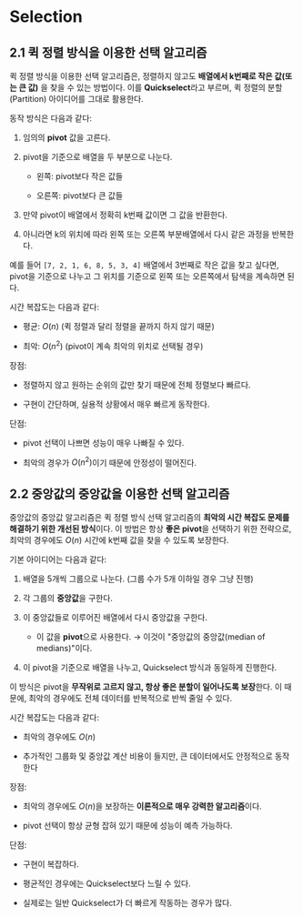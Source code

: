 # Selection

## 2.1 퀵 정렬 방식을 이용한 선택 알고리즘

퀵 정렬 방식을 이용한 선택 알고리즘은, 정렬하지 않고도 **배열에서 k번째로 작은 값(또는 큰 값)** 을 찾을 수 있는 방법이다. 이를 **Quickselect**라고 부르며, 퀵 정렬의 분할(Partition) 아이디어를 그대로 활용한다.

동작 방식은 다음과 같다:

1. 임의의 **pivot** 값을 고른다.
    
2. pivot을 기준으로 배열을 두 부분으로 나눈다.
    
    - 왼쪽: pivot보다 작은 값들
        
    - 오른쪽: pivot보다 큰 값들
        
3. 만약 pivot이 배열에서 정확히 k번째 값이면 그 값을 반환한다.
    
4. 아니라면 k의 위치에 따라 왼쪽 또는 오른쪽 부분배열에서 다시 같은 과정을 반복한다.
    

예를 들어 `[7, 2, 1, 6, 8, 5, 3, 4]` 배열에서 3번째로 작은 값을 찾고 싶다면, pivot을 기준으로 나누고 그 위치를 기준으로 왼쪽 또는 오른쪽에서 탐색을 계속하면 된다.

시간 복잡도는 다음과 같다:

- 평균: $O(n)$ (퀵 정렬과 달리 정렬을 끝까지 하지 않기 때문)
    
- 최악: $O(n^2)$ (pivot이 계속 최악의 위치로 선택될 경우)
    

장점:

- 정렬하지 않고 원하는 순위의 값만 찾기 때문에 전체 정렬보다 빠르다.
    
- 구현이 간단하며, 실용적 상황에서 매우 빠르게 동작한다.
    

단점:

- pivot 선택이 나쁘면 성능이 매우 나빠질 수 있다.
    
- 최악의 경우가 $O(n^2)$이기 때문에 안정성이 떨어진다.
    

## 2.2 중앙값의 중앙값을 이용한 선택 알고리즘

중앙값의 중앙값 알고리즘은 퀵 정렬 방식 선택 알고리즘의 **최악의 시간 복잡도 문제를 해결하기 위한 개선된 방식**이다. 이 방법은 항상 **좋은 pivot**을 선택하기 위한 전략으로, 최악의 경우에도 $O(n)$ 시간에 k번째 값을 찾을 수 있도록 보장한다.

기본 아이디어는 다음과 같다:

1. 배열을 5개씩 그룹으로 나눈다. (그룹 수가 5개 이하일 경우 그냥 진행)
    
2. 각 그룹의 **중앙값**을 구한다.
    
3. 이 중앙값들로 이루어진 배열에서 다시 중앙값을 구한다.
    
    - 이 값을 **pivot**으로 사용한다. → 이것이 "중앙값의 중앙값(median of medians)"이다.
        
4. 이 pivot을 기준으로 배열을 나누고, Quickselect 방식과 동일하게 진행한다.
    

이 방식은 pivot을 **무작위로 고르지 않고, 항상 좋은 분할이 일어나도록 보장**한다. 이 때문에, 최악의 경우에도 전체 데이터를 반복적으로 반씩 줄일 수 있다.

시간 복잡도는 다음과 같다:

- 최악의 경우에도 $O(n)$
    
- 추가적인 그룹화 및 중앙값 계산 비용이 들지만, 큰 데이터에서도 안정적으로 동작한다
    

장점:

- 최악의 경우에도 $O(n)$을 보장하는 **이론적으로 매우 강력한 알고리즘**이다.
    
- pivot 선택이 항상 균형 잡혀 있기 때문에 성능이 예측 가능하다.
    

단점:

- 구현이 복잡하다.
    
- 평균적인 경우에는 Quickselect보다 느릴 수 있다.
    
- 실제로는 일반 Quickselect가 더 빠르게 작동하는 경우가 많다.
    